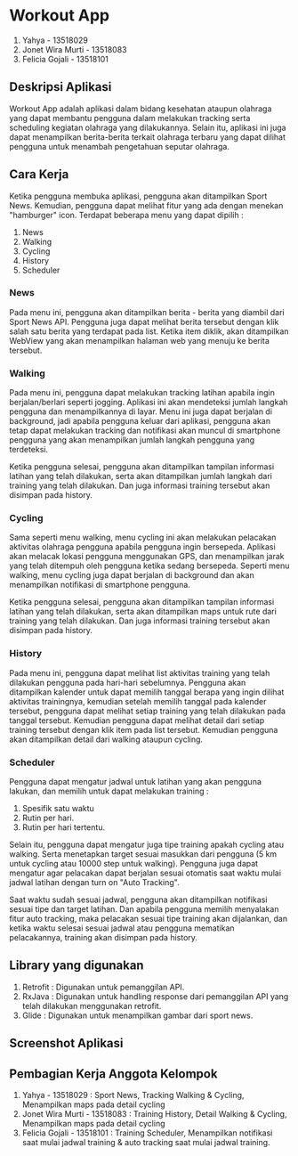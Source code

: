 # Workout App
1. Yahya - 13518029
2. Jonet Wira Murti - 13518083
3. Felicia Gojali - 13518101

## Deskripsi Aplikasi
Workout App adalah aplikasi dalam bidang kesehatan ataupun olahraga yang dapat membantu pengguna dalam melakukan tracking serta scheduling kegiatan olahraga yang dilakukannya. Selain itu, aplikasi ini juga dapat menampilkan berita-berita terkait olahraga terbaru yang dapat dilihat pengguna untuk menambah pengetahuan seputar olahraga.

## Cara Kerja
Ketika pengguna membuka aplikasi, pengguna akan ditampilkan Sport News. Kemudian, pengguna dapat melihat fitur yang ada dengan menekan "hamburger" icon.
Terdapat beberapa menu yang dapat dipilih :
1. News
2. Walking
3. Cycling
4. History
5. Scheduler

### News
Pada menu ini, pengguna akan ditampilkan berita - berita yang diambil dari Sport News API. Pengguna juga dapat melihat berita tersebut dengan klik salah satu berita yang terdapat pada list. Ketika item diklik, akan ditampilkan WebView yang akan menampilkan halaman web yang menuju ke berita tersebut.

### Walking
Pada menu ini, pengguna dapat melakukan tracking latihan apabila ingin berjalan/berlari seperti jogging. Aplikasi ini akan mendeteksi jumlah langkah pengguna dan menampilkannya di layar. Menu ini juga dapat berjalan di background, jadi apabila pengguna keluar dari aplikasi, pengguna akan tetap dapat melakukan tracking dan notifikasi akan muncul di smartphone pengguna yang akan menampilkan jumlah langkah pengguna yang terdeteksi.

Ketika pengguna selesai, pengguna akan ditampilkan tampilan informasi latihan yang telah dilakukan, serta akan ditampilkan jumlah langkah dari training yang telah dilakukan. Dan juga informasi training tersebut akan disimpan pada history.

### Cycling
Sama seperti menu walking, menu cycling ini akan melakukan pelacakan aktivitas olahraga pengguna apabila pengguna ingin bersepeda. Aplikasi akan melacak lokasi pengguna menggunakan GPS, dan menampilkan jarak yang telah ditempuh oleh pengguna ketika sedang bersepeda. Seperti menu walking, menu cycling juga dapat berjalan di background dan akan menampilkan notifikasi di smartphone pengguna. 

Ketika pengguna selesai, pengguna akan ditampilkan tampilan informasi latihan yang telah dilakukan, serta akan ditampilkan maps untuk rute dari training yang telah dilakukan. Dan juga informasi training tersebut akan disimpan pada history.

### History
Pada menu ini, pengguna dapat melihat list aktivitas training yang telah dilakukan pengguna pada hari-hari sebelumnya. Pengguna akan ditampilkan kalender untuk dapat memilih tanggal berapa yang ingin dilihat aktivitas trainingnya, kemudian setelah memilih tanggal pada kalender tersebut, pengguna dapat melihat setiap training yang telah dilakukan pada tanggal tersebut. Kemudian pengguna dapat melihat detail dari setiap training tersebut dengan klik item pada list tersebut. Kemudian pengguna akan ditampilkan detail dari walking ataupun cycling.

### Scheduler
Pengguna dapat mengatur jadwal untuk latihan yang akan pengguna lakukan, dan memilih untuk dapat melakukan training :
1. Spesifik satu waktu
2. Rutin per hari.
3. Rutin per hari tertentu.

Selain itu, pengguna dapat mengatur juga tipe training apakah cycling atau walking. Serta menetapkan target sesuai masukkan dari pengguna (5 km untuk cycling atau 10000 step untuk walking). Pengguna juga dapat mengatur agar pelacakan dapat berjalan sesuai otomatis saat waktu mulai jadwal latihan dengan turn on "Auto Tracking".

Saat waktu sudah sesuai jadwal, pengguna akan ditampilkan notifikasi sesuai tipe dan target latihan. Dan apabila pengguna memilih menyalakan fitur auto tracking, maka pelacakan sesuai tipe training akan dijalankan, dan ketika waktu selesai sesuai jadwal atau pengguna mematikan pelacakannya, training akan disimpan pada history.

## Library yang digunakan
1. Retrofit : Digunakan untuk pemanggilan API.
2. RxJava : Digunakan untuk handling response dari pemanggilan API yang telah dilakukan menggunakan retrofit.
3. Glide : Digunakan untuk menampilkan gambar dari sport news.


## Screenshot Aplikasi

## Pembagian Kerja Anggota Kelompok
1. Yahya - 13518029 : Sport News, Tracking Walking & Cycling, Menampilkan maps pada detail cycling
2. Jonet Wira Murti - 13518083 : Training History, Detail Walking & Cycling, Menampilkan maps pada detail cycling
3. Felicia Gojali - 13518101 : Training Scheduler, Menampilkan notifikasi saat mulai jadwal training & auto tracking saat mulai jadwal training.
